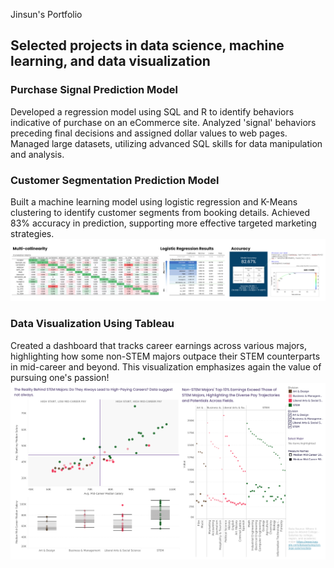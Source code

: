 Jinsun's Portfolio
## Selected projects in data science, machine learning, and data visualization
### Purchase Signal Prediction Model
Developed a regression model using SQL and R to identify behaviors indicative of purchase on an eCommerce site. 
Analyzed 'signal' behaviors preceding final decisions and assigned dollar values to web pages. 
Managed large datasets, utilizing advanced SQL skills for data manipulation and analysis.  
### Customer Segmentation Prediction Model 
Built a machine learning model using logistic regression and K-Means clustering to identify customer segments from booking details. 
Achieved 83% accuracy in prediction, supporting more effective targeted marketing strategies.
![Segmentation](assets/segment.png)
### Data Visualization Using Tableau
Created a dashboard that tracks career earnings across various majors, highlighting how some non-STEM majors outpace their STEM counterparts in mid-career and beyond. 
This visualization emphasizes again the value of pursuing one's passion! 
![Major & earnings](assets/tableau.png)
